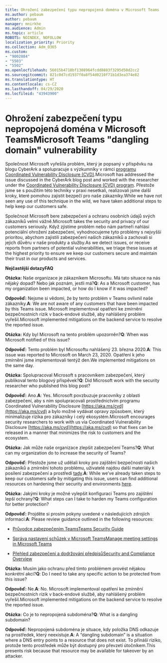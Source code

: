 ```yaml
---
title: Ohrožení zabezpečení typu nepropojená doména v Microsoft Teams
ms.author: pebaum
author: pebaum
manager: mnirkhe
ms.audience: Admin
ms.topic: article
ROBOTS: NOINDEX, NOFOLLOW
localization_priority: Priority
ms.collection: Adm_O365
ms.custom:
- "9002884"
- "5503"
- "5502"
ms.openlocfilehash: 56015b4718bf1388964fcdd8883f3295d50d2cc2
ms.sourcegitcommit: 821c0d7cd1937f0a8f54d0210f71b1d3ea374e82
ms.translationtype: HT
ms.contentlocale: cs-CZ
ms.lasthandoff: 04/29/2020
ms.locfileid: "43943900"
---
```

# <a name="microsoft-teams-dangling-domain-vulnerability"></a><span data-ttu-id="ed18f-102">Ohrožení zabezpečení typu nepropojená doména v Microsoft Teams</span><span class="sxs-lookup"><span data-stu-id="ed18f-102">Microsoft Teams "dangling domain" vulnerability</span></span>

<span data-ttu-id="ed18f-103">Společnost Microsoft vyřešila problém, který je popsaný v příspěvku na blogu CyberArk a spolupracuje s výzkumníky v rámci [programu Coordinated Vulnerability Disclosure (CVD)](https://aka.ms/cvd).</span><span class="sxs-lookup"><span data-stu-id="ed18f-103">Microsoft has addressed the issue discussed in the CyberArk blog post and worked with the researcher under the [Coordinated Vulnerability Disclosure (CVD) program](https://aka.ms/cvd).</span></span> <span data-ttu-id="ed18f-104">Přestože jsme se s použitím této techniky v praxi nesetkali, realizovali jsme další kroky, které pomohou zajistit bezpečí pro naše zákazníky.</span><span class="sxs-lookup"><span data-stu-id="ed18f-104">While we have not seen any use of this technique in the wild, we have taken additional steps to help keep our customers safe.</span></span>

<span data-ttu-id="ed18f-105">Společnost Microsoft bere zabezpečení a ochranu osobních údajů svých zákazníků velmi vážně.</span><span class="sxs-lookup"><span data-stu-id="ed18f-105">Microsoft takes the security and privacy of our customers seriously.</span></span> <span data-ttu-id="ed18f-106">Když zjistíme problém nebo nám partneři nahlásí potenciální ohrožení zabezpečení, vyhodnocujeme tyto problémy s nejvyšší prioritou, abychom zajistili zabezpečení našich zákazníků a zachovali si jejich důvěru v naše produkty a služby.</span><span class="sxs-lookup"><span data-stu-id="ed18f-106">As we detect issues, or receive reports from partners of potential vulnerabilities, we triage these issues at the highest priority to ensure we keep our customers secure and maintain their trust in our products and services.</span></span>

<span data-ttu-id="ed18f-107">**Nejčastější dotazy**</span><span class="sxs-lookup"><span data-stu-id="ed18f-107">**FAQ**</span></span>

<span data-ttu-id="ed18f-108">**Otázka:** Naše organizace je zákazníkem Microsoftu. Má tato situace na nás nějaký dopad? Nebo jak poznám, jestli má?</span><span class="sxs-lookup"><span data-stu-id="ed18f-108">**Q**: As a Microsoft customer, has my organization been impacted, or how do I know if it was impacted?</span></span>

<span data-ttu-id="ed18f-109">**Odpověď:** Nejsme si vědomi, že by tento problém v Teams ovlivnil naše zákazníky.</span><span class="sxs-lookup"><span data-stu-id="ed18f-109">**A**: We are not aware of any customers that have been impacted by this Teams issue.</span></span> <span data-ttu-id="ed18f-110">Microsoft implementoval opatření ke zmírnění bezpečnostních rizik v back-endové službě, aby nahlášený problém vyřešil.</span><span class="sxs-lookup"><span data-stu-id="ed18f-110">Microsoft implemented mitigations on the backend service to resolve the reported issue.</span></span>

<span data-ttu-id="ed18f-111">**Otázka:** Kdy byl Microsoft na tento problém upozorněn?</span><span class="sxs-lookup"><span data-stu-id="ed18f-111">**Q**: When was Microsoft notified of this issue?</span></span>

<span data-ttu-id="ed18f-112">**Odpověď:** Tento problém byl Microsoftu nahlášený 23. března 2020.</span><span class="sxs-lookup"><span data-stu-id="ed18f-112">**A**: This issue was reported to Microsoft on March 23, 2020.</span></span> <span data-ttu-id="ed18f-113">Opatření k jeho zmírnění jsme implementovali tentýž den.</span><span class="sxs-lookup"><span data-stu-id="ed18f-113">We implemented mitigations on the same day.</span></span>

<span data-ttu-id="ed18f-114">**Otázka:** Spolupracoval Microsoft s pracovníkem zabezpečení, který publikoval tento blogový příspěvek?</span><span class="sxs-lookup"><span data-stu-id="ed18f-114">**Q**: Did Microsoft work with the security researcher who published this blog post?</span></span>

<span data-ttu-id="ed18f-115">**Odpověď:** Ano.</span><span class="sxs-lookup"><span data-stu-id="ed18f-115">**A**: Yes.</span></span> <span data-ttu-id="ed18f-116">Microsoft povzbuzuje pracovníky z oblasti zabezpečení, aby s ním spolupracovali prostřednictvím programu Coordinated Vulnerability Disclosure [https://aka.ms/cvd](https://aka.ms/cvd) a bylo možné vydávat opravy způsobem, který minimalizuje rizika pro zákazníky i celý ekosystém.</span><span class="sxs-lookup"><span data-stu-id="ed18f-116">Microsoft encourages security researchers to work with us via Coordinated Vulnerability Disclosure [https://aka.ms/cvd](https://aka.ms/cvd) so that fixes can be released in a manner that minimizes the risk to customers and the ecosystem.</span></span>  

<span data-ttu-id="ed18f-117">**Otázka:** Jak může naše organizace zlepšit zabezpečení Teams?</span><span class="sxs-lookup"><span data-stu-id="ed18f-117">**Q**: What can my organization do to increase the security of Teams?</span></span>  

<span data-ttu-id="ed18f-118">**Odpověď:** Přestože jsme už udělali kroky pro zajištění bezpečnosti našich zákazníků a zmírnění tohoto problému, uživatelé najdou další materiály k posílení zabezpečení a prostředí [tady](https://www.microsoft.com/microsoft-365/blog/2020/04/06/it-professionals-privacy-security-microsoft-teams/).</span><span class="sxs-lookup"><span data-stu-id="ed18f-118">**A**: While we’ve already taken steps to keep our customers safe by mitigating this issue, users can find additional resources on hardening their security and environments [here](https://www.microsoft.com/microsoft-365/blog/2020/04/06/it-professionals-privacy-security-microsoft-teams/).</span></span>  

<span data-ttu-id="ed18f-119">**Otázka:** Jakými kroky je možné vylepšit konfiguraci Teams pro zajištění lepší ochrany?</span><span class="sxs-lookup"><span data-stu-id="ed18f-119">**Q**: What steps can I take to harden my Teams configuration for better protection?</span></span>

<span data-ttu-id="ed18f-120">**Odpověď:** Projděte si prosím pokyny uvedené v následujících zdrojích informací:</span><span class="sxs-lookup"><span data-stu-id="ed18f-120">**A**: Please review guidance outlined in the following resources:</span></span> 

- [<span data-ttu-id="ed18f-121">Průvodce zabezpečením Teams</span><span class="sxs-lookup"><span data-stu-id="ed18f-121">Teams Security Guide</span></span>](https://docs.microsoft.com/microsoftteams/teams-security-guide)

- [<span data-ttu-id="ed18f-122">Správa nastavení schůzek v Microsoft Teams</span><span class="sxs-lookup"><span data-stu-id="ed18f-122">Manage meeting settings in Microsoft Teams</span></span>](https://docs.microsoft.com/microsoftteams/meeting-settings-in-teams)

- [<span data-ttu-id="ed18f-123">Přehled zabezpečení a dodržování předpisů</span><span class="sxs-lookup"><span data-stu-id="ed18f-123">Security and Compliance Overview</span></span>](https://docs.microsoft.com/microsoftteams/security-compliance-overview)

<span data-ttu-id="ed18f-124">**Otázka:** Musím jako ochranu před tímto problémem provést nějakou konkrétní akci?</span><span class="sxs-lookup"><span data-stu-id="ed18f-124">**Q**: Do I need to take any specific action to be protected from this issue?</span></span>

<span data-ttu-id="ed18f-125">**Odpověď:** Ne.</span><span class="sxs-lookup"><span data-stu-id="ed18f-125">**A**: No.</span></span> <span data-ttu-id="ed18f-126">Microsoft implementoval opatření ke zmírnění bezpečnostních rizik v back-endové službě, aby nahlášený problém vyřešil.</span><span class="sxs-lookup"><span data-stu-id="ed18f-126">Microsoft implemented mitigations on the backend service to resolve the reported issue.</span></span>

<span data-ttu-id="ed18f-127">**Otázka:** Co je to nepropojená subdoména?</span><span class="sxs-lookup"><span data-stu-id="ed18f-127">**Q**: What is a dangling subdomain?</span></span>

<span data-ttu-id="ed18f-128">**Odpověď:** Nepropojená subdoména je situace, kdy položka DNS odkazuje na prostředek, který neexistuje.</span><span class="sxs-lookup"><span data-stu-id="ed18f-128">**A**:  A “dangling subdomain” is a situation where a DNS entry points to a resource that does not exist.</span></span>  <span data-ttu-id="ed18f-129">To přináší riziko, protože tento prostředek může být dostupný pro převzetí útočníkem.</span><span class="sxs-lookup"><span data-stu-id="ed18f-129">This presents risk because that resource may be available for takeover by an attacker.</span></span>
